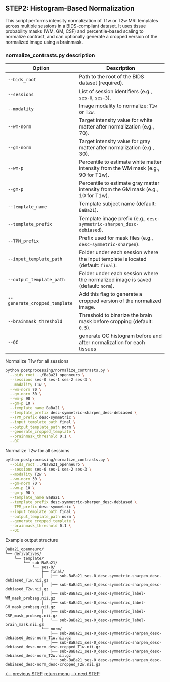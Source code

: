 ## STEP2: Histogram-Based Normalization 

This script performs intensity normalization of T1w or T2w MRI templates across multiple sessions in a BIDS-compliant dataset. 
It uses tissue probability masks (WM, GM, CSF) and percentile-based scaling to normalize contrast, and can optionally generate a cropped version of the normalized image using a brainmask.

### normalize_contrasts.py description
| Option                        | Description                                                                        |
|-------------------------------|------------------------------------------------------------------------------------|
| `--bids_root`                 | Path to the root of the BIDS dataset (required).                                   |
| `--sessions`                  | List of session identifiers (e.g., `ses-0`, `ses-3`).                              |
| `--modality`                  | Image modality to normalize: `T1w` or `T2w`.                                       |
| `--wm-norm`                   | Target intensity value for white matter after normalization (e.g., 70).            |
| `--gm-norm`                   | Target intensity value for gray matter after normalization (e.g., 30).             |
| `--wm-p`                      | Percentile to estimate white matter intensity from the WM mask (e.g., 90 for T1w). |
| `--gm-p`                      | Percentile to estimate gray matter intensity from the GM mask (e.g., 10 for T1w).  |
| `--template_name`             | Template subject name (default: `BaBa21`).                                         |
| `--template_prefix`           | Template image prefix (e.g., `desc-symmetric-sharpen_desc-debiased`).              |
| `--TPM_prefix`                | Prefix used for mask files (e.g., `desc-symmetric-sharpen`).                       |
| `--input_template_path`       | Folder under each session where the input template is located (default: `final`).  |
| `--output_template_path`      | Folder under each session where the normalized image is saved (default: `norm`).   |
| `--generate_cropped_template` | Add this flag to generate a cropped version of the normalized image.               |
| `--brainmask_threshold`       | Threshold to binarize the brain mask before cropping (default: `0.5`).             |
| `--QC`                        | generate QC histogram before and after normalization for each tissues              |

Normalize T1w for all sessions
```bash
python postprocessing/normalize_contrasts.py \
  --bids_root ../BaBa21_openneuro \
  --sessions ses-0 ses-1 ses-2 ses-3 \
  --modality T1w \
  --wm-norm 70 \
  --gm-norm 30 \
  --wm-p 90 \
  --gm-p 10 \
  --template_name BaBa21 \
  --template_prefix desc-symmetric-sharpen_desc-debiased \
  --TPM_prefix desc-symmetric \
  --input_template_path final \
  --output_template_path norm \
  --generate_cropped_template \
  --brainmask_threshold 0.1 \
  --QC 
```
Normalize T2w for all sessions
```bash
python postprocessing/normalize_contrasts.py \
  --bids_root ../BaBa21_openneuro \
  --sessions ses-0 ses-1 ses-2 ses-3 \
  --modality T2w \
  --wm-norm 30 \
  --gm-norm 70 \
  --wm-p 10 \
  --gm-p 90 \
  --template_name BaBa21 \
  --template_prefix desc-symmetric-sharpen_desc-debiased \
  --TPM_prefix desc-symmetric \
  --input_template_path final \
  --output_template_path norm \
  --generate_cropped_template \
  --brainmask_threshold 0.1 \
  --QC 
```

Example output structure
```
BaBa21_openneuro/
└── derivatives/
    └── template/
        └── sub-BaBa21/
            └── ses-0/
                ├── final/
                │   ├── sub-BaBa21_ses-0_desc-symmetric-sharpen_desc-debiased_T1w.nii.gz
                │   ├── sub-BaBa21_ses-0_desc-symmetric-sharpen_desc-debiased_T2w.nii.gz
                │   ├── sub-BaBa21_ses-0_desc-symmetric_label-WM_mask_probseg.nii.gz
                │   ├── sub-BaBa21_ses-0_desc-symmetric_label-GM_mask_probseg.nii.gz
                │   ├── sub-BaBa21_ses-0_desc-symmetric_label-CSF_mask_probseg.nii.gz
                │   └── sub-BaBa21_ses-0_desc-symmetric_label-brain_mask.nii.gz
                └── norm/
                    ├── sub-BaBa21_ses-0_desc-symmetric-sharpen_desc-debiased_desc-norm_T1w.nii.gz
                    ├── sub-BaBa21_ses-0_desc-symmetric-sharpen_desc-debiased_desc-norm_desc-cropped_T1w.nii.gz
                    ├── sub-BaBa21_ses-0_desc-symmetric-sharpen_desc-debiased_desc-norm_T2w.nii.gz
                    └── sub-BaBa21_ses-0_desc-symmetric-sharpen_desc-debiased_desc-norm_desc-cropped_T2w.nii.gz

```

[<-- previous STEP](bias_correction.md) [return menu](../pipeline4D.md) [--> next STEP](longitudinal_registration.md)